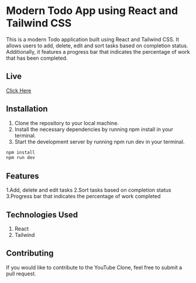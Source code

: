 # Modern Todo App using React and Tailwind CSS

This is a modern Todo application built using React and Tailwind CSS. It allows users to add, delete, edit and sort tasks based on completion status.
Additionally, it features a progress bar that indicates the percentage of work that has been completed.
## Live 
[Click Here](https://modern-todo-app.vercel.app/)
 
## Installation

1. Clone the repository to your local machine.
2. Install the necessary dependencies by running npm install in your 
   terminal.
3. Start the development server by running npm run dev in your 
   terminal.

```bash
npm install
npm run dev
```

## Features

1.Add, delete and edit tasks
2.Sort tasks based on completion status
3.Progress bar that indicates the percentage of work completed

## Technologies Used
1. React
2. Tailwind


## Contributing
If you would like to contribute to the YouTube Clone, feel free to submit a pull request. 
